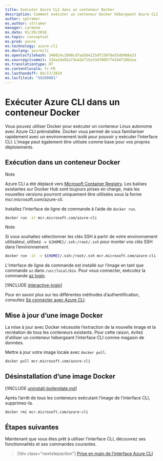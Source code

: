 ```yaml
---
title: Exécuter Azure CLI dans un conteneur Docker
description: Comment exécuter un conteneur Docker hébergeant Azure CLI
author: sptramer
ms.author: sttramer
manager: carmonm
ms.date: 01/29/2018
ms.topic: conceptual
ms.prod: azure
ms.technology: azure-cli
ms.devlang: azurecli
ms.openlocfilehash: 346014c1890cd7aa5b4225df15078e55db908a33
ms.sourcegitcommit: 334a1da92a73e42e715e33470057f4194f10b2ea
ms.translationtype: HT
ms.contentlocale: fr-FR
ms.lasthandoff: 04/17/2019
ms.locfileid: "59289081"
---
```

# <a name="run-azure-cli-in-a-docker-container"></a>Exécuter Azure CLI dans un conteneur Docker

Vous pouvez utiliser Docker pour exécuter un conteneur Linux autonome avec Azure CLI préinstallée. Docker vous permet de vous familiariser rapidement avec un environnement isolé pour pouvoir y exécuter l’interface CLI. L’image peut également être utilisée comme base pour vos propres déploiements.

## <a name="run-in-a-docker-container"></a>Exécution dans un conteneur Docker

> [!NOTE]
> Azure CLI a été déplacé vers [Microsoft Container Registry](https://azure.microsoft.com/services/container-registry). Les balises existantes sur Docker Hub sont toujours prises en charge, mais les nouvelles versions pourront uniquement être utilisées sous la forme mcr.microsoft.com/azure-cli.

Installez l’interface de ligne de commande à l’aide de `docker run`.

   ```bash
   docker run -it mcr.microsoft.com/azure-cli
   ```

> [!NOTE]
> Si vous souhaitez sélectionner les clés SSH à partir de votre environnement utilisateur, utilisez `-v ${HOME}/.ssh:/root/.ssh` pour monter vos clés SSH dans l’environnement.
>
> ```bash
> docker run -it -v ${HOME}/.ssh:/root/.ssh mcr.microsoft.com/azure-cli
> ```

L’interface de ligne de commande est installé sur l’image en tant que commande `az` dans `/usr/local/bin`. Pour vous connecter, exécutez la commande [az login](/cli/azure/reference-index#az-login).

[!INCLUDE [interactive-login](includes/interactive-login.md)]

Pour en savoir plus sur les différentes méthodes d’authentification, consultez [Se connecter avec Azure CLI](authenticate-azure-cli.md).

## <a name="update-docker-image"></a>Mise à jour d’une image Docker

La mise à jour avec Docker nécessite l’extraction de la nouvelle image et la recréation de tous les conteneurs existants. Pour cette raison, évitez d’utiliser un conteneur hébergeant l’interface CLI comme magasin de données.

Mettre à jour votre image locale avec `docker pull`.

```bash
docker pull mcr.microsoft.com/azure-cli
```

## <a name="uninstall-docker-image"></a>Désinstallation d’une image Docker

[!INCLUDE [uninstall-boilerplate.md](includes/uninstall-boilerplate.md)]

Après l’arrêt de tous les conteneurs exécutant l’image de l’interface CLI, supprimez-la.

```bash
docker rmi mcr.microsoft.com/azure-cli
```

## <a name="next-steps"></a>Étapes suivantes

Maintenant que vous êtes prêt à utiliser l’interface CLI, découvrez ses fonctionnalités et ses commandes courantes.

> [!div class="nextstepaction"]
> [Prise en main de l’interface Azure CLI](get-started-with-azure-cli.md)
